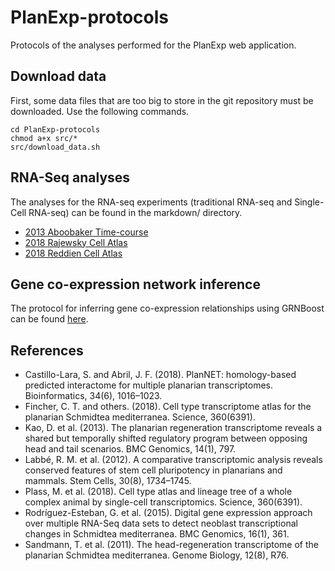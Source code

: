 # PlanExp-protocols
Protocols of the analyses performed for the PlanExp web application.

## Download data

First, some data files that are too big to store in the git repository must be downloaded. Use the following commands.

```{sh}
cd PlanExp-protocols
chmod a+x src/*
src/download_data.sh
```

## RNA-Seq analyses

The analyses for the RNA-seq experiments (traditional RNA-seq and Single-Cell RNA-seq) can be found in the markdown/ directory.

* [2013 Aboobaker Time-course](markdowns/2013_Aboobaker.md)
* [2018 Rajewsky Cell Atlas](markdowns/2018_Rajewsky.md)
* [2018 Reddien Cell Atlas](markdowns/2018_Reddien.md)

## Gene co-expression network inference

The protocol for inferring gene co-expression relationships using GRNBoost can be found [here](markdowns/co-expression_links.md).


## References

* Castillo-Lara, S. and Abril, J. F. (2018). PlanNET: homology-based predicted interactome for multiple planarian transcriptomes. Bioinformatics, 34(6), 1016–1023.
* Fincher, C. T. and others. (2018). Cell type transcriptome atlas for the planarian Schmidtea mediterranea. Science, 360(6391).
* Kao, D. et al. (2013). The planarian regeneration transcriptome reveals a shared but temporally shifted regulatory program between opposing head and tail scenarios. BMC Genomics, 14(1), 797.
* Labbé, R. M. et al. (2012). A comparative transcriptomic analysis reveals conserved features of stem cell pluripotency in planarians and mammals. Stem Cells, 30(8), 1734–1745.
* Plass, M. et al. (2018). Cell type atlas and lineage tree of a whole complex animal by single-cell transcriptomics. Science, 360(6391).
* Rodríguez-Esteban, G. et al. (2015). Digital gene expression approach over multiple RNA-Seq data sets to detect neoblast transcriptional changes in Schmidtea mediterranea. BMC Genomics, 16(1), 361.
* Sandmann, T. et al. (2011). The head-regeneration transcriptome of the planarian Schmidtea mediterranea. Genome Biology, 12(8), R76.
